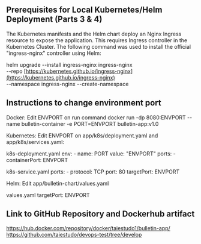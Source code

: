 ## Prerequisites for Local Kubernetes/Helm Deployment (Parts 3 & 4)

The Kubernetes manifests and the Helm chart deploy an Nginx Ingress resource to expose the application. This requires Ingress controller in the Kubernetes Cluster.
The following command was used to install the official "ingress-nginx" controller using Helm:

helm upgrade --install ingress-nginx ingress-nginx \
  --repo [https://kubernetes.github.io/ingress-nginx](https://kubernetes.github.io/ingress-nginx) \
  --namespace ingress-nginx --create-namespace
  
## Instructions to change environment port

Docker:
Edit ENVPORT on run command
docker run -dp 8080:ENVPORT --name bulletin-container -e PORT=ENVPORT bulletin-app:v1.0

Kubernetes:
Edit ENVPORT on app/k8s/deployment.yaml and app/k8s/services.yaml:

k8s-deployment.yaml
      env:
      - name: PORT
        value: "ENVPORT"
      ports:
      - containerPort: ENVPORT

k8s-service.yaml
    ports:
      - protocol: TCP
        port: 80
        targetPort: ENVPORT

Helm:
Edit app/bulletin-chart/values.yaml

values.yaml
  targetPort: ENVPORT

## Link to GitHub Repository and Dockerhub artifact

https://hub.docker.com/repository/docker/taiestudo1/bulletin-app/
https://github.com/taiestudo/devops-test/tree/develop